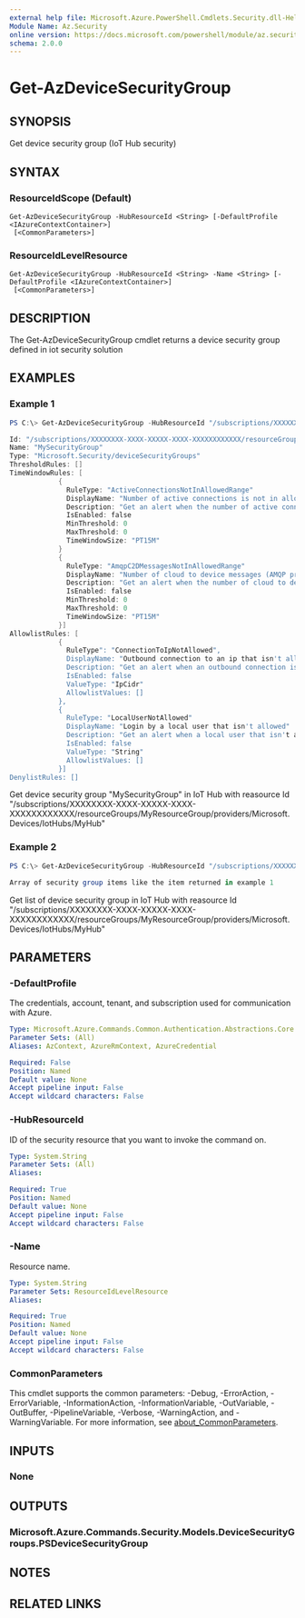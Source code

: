 ```yaml
---
external help file: Microsoft.Azure.PowerShell.Cmdlets.Security.dll-Help.xml
Module Name: Az.Security
online version: https://docs.microsoft.com/powershell/module/az.security/Get-AzDeviceSecurityGroup
schema: 2.0.0
---
```


# Get-AzDeviceSecurityGroup

## SYNOPSIS
Get device security group (IoT Hub security)

## SYNTAX

### ResourceIdScope (Default)
```
Get-AzDeviceSecurityGroup -HubResourceId <String> [-DefaultProfile <IAzureContextContainer>]
 [<CommonParameters>]
```

### ResourceIdLevelResource
```
Get-AzDeviceSecurityGroup -HubResourceId <String> -Name <String> [-DefaultProfile <IAzureContextContainer>]
 [<CommonParameters>]
```

## DESCRIPTION
The Get-AzDeviceSecurityGroup cmdlet returns a device security group defined in iot security solution

## EXAMPLES

### Example 1
```powershell
PS C:\> Get-AzDeviceSecurityGroup -HubResourceId "/subscriptions/XXXXXXXX-XXXX-XXXXX-XXXX-XXXXXXXXXXXX/resourceGroups/MyResourceGroup/providers/Microsoft.Devices/IotHubs/MyHub" -Name "MySecurityGroup" 

Id: "/subscriptions/XXXXXXXX-XXXX-XXXXX-XXXX-XXXXXXXXXXXX/resourceGroups/MyResourceGroup/providers/Microsoft.Devices/IotHubs/MyHub/providers/Microsoft.Security/deviceSecurityGroups/MySecurityGroup"
Name: "MySecurityGroup"
Type: "Microsoft.Security/deviceSecurityGroups"
ThresholdRules: []
TimeWindowRules: [
			{
              RuleType: "ActiveConnectionsNotInAllowedRange"
              DisplayName: "Number of active connections is not in allowed range"
              Description: "Get an alert when the number of active connections of a device in the time window is not in the allowed range"
              IsEnabled: false
              MinThreshold: 0
              MaxThreshold: 0
              TimeWindowSize: "PT15M"
            }
            {
              RuleType: "AmqpC2DMessagesNotInAllowedRange"
              DisplayName: "Number of cloud to device messages (AMQP protocol) is not in allowed range"
              Description: "Get an alert when the number of cloud to device messages (AMQP protocol) in the time window is not in the allowed range"
              IsEnabled: false
              MinThreshold: 0
              MaxThreshold: 0
              TimeWindowSize: "PT15M"
            }]
AllowlistRules: [
			{
              RuleType": "ConnectionToIpNotAllowed",
              DisplayName: "Outbound connection to an ip that isn't allowed"
              Description: "Get an alert when an outbound connection is created between your device and an ip that isn't allowed"
              IsEnabled: false
              ValueType: "IpCidr"
              AllowlistValues: []
            },
            {
              RuleType: "LocalUserNotAllowed"
              DisplayName: "Login by a local user that isn't allowed"
              Description: "Get an alert when a local user that isn't allowed logins to the device"
              IsEnabled: false
              ValueType: "String"
              AllowlistValues: []
            }]
DenylistRules: []
```

Get device security group "MySecurityGroup" in IoT Hub with reasource Id "/subscriptions/XXXXXXXX-XXXX-XXXXX-XXXX-XXXXXXXXXXXX/resourceGroups/MyResourceGroup/providers/Microsoft.Devices/IotHubs/MyHub"

### Example 2
```powershell
PS C:\> Get-AzDeviceSecurityGroup -HubResourceId "/subscriptions/XXXXXXXX-XXXX-XXXXX-XXXX-XXXXXXXXXXXX/resourceGroups/MyResourceGroup/providers/Microsoft.Devices/IotHubs/MyHub" 

Array of security group items like the item returned in example 1
```

Get list of device security group in IoT Hub with reasource Id "/subscriptions/XXXXXXXX-XXXX-XXXXX-XXXX-XXXXXXXXXXXX/resourceGroups/MyResourceGroup/providers/Microsoft.Devices/IotHubs/MyHub"

## PARAMETERS

### -DefaultProfile
The credentials, account, tenant, and subscription used for communication with Azure.

```yaml
Type: Microsoft.Azure.Commands.Common.Authentication.Abstractions.Core.IAzureContextContainer
Parameter Sets: (All)
Aliases: AzContext, AzureRmContext, AzureCredential

Required: False
Position: Named
Default value: None
Accept pipeline input: False
Accept wildcard characters: False
```

### -HubResourceId
ID of the security resource that you want to invoke the command on.

```yaml
Type: System.String
Parameter Sets: (All)
Aliases:

Required: True
Position: Named
Default value: None
Accept pipeline input: False
Accept wildcard characters: False
```

### -Name
Resource name.

```yaml
Type: System.String
Parameter Sets: ResourceIdLevelResource
Aliases:

Required: True
Position: Named
Default value: None
Accept pipeline input: False
Accept wildcard characters: False
```

### CommonParameters
This cmdlet supports the common parameters: -Debug, -ErrorAction, -ErrorVariable, -InformationAction, -InformationVariable, -OutVariable, -OutBuffer, -PipelineVariable, -Verbose, -WarningAction, and -WarningVariable. For more information, see [about_CommonParameters](http://go.microsoft.com/fwlink/?LinkID=113216).

## INPUTS

### None

## OUTPUTS

### Microsoft.Azure.Commands.Security.Models.DeviceSecurityGroups.PSDeviceSecurityGroup

## NOTES

## RELATED LINKS
